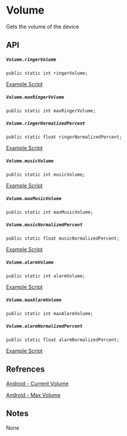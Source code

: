 # Volume
Gets the volume of the device

## API
##### `Volume.ringerVolume`
`public static int ringerVolume;`

[Example Script](../../../Assets/UnityMobileModuleDemo/Volume/DisplayRingerVolume.cs)

##### `Volume.maxRingerVolume`
`public static int maxRingerVolume;`

##### `Volume.ringerNormalizedPercent`
`public static float ringerNormalizedPercent;`

[Example Script](../../../Assets/UnityMobileModuleDemo/Volume/DisplayNormalizedRingerVolume.cs)

##### `Volume.musicVolume`
`public static int musicVolume;`

[Example Script](../../../Assets/UnityMobileModuleDemo/Volume/DisplayMusicVolume.cs)

##### `Volume.maxMusicVolume`
`public static int maxMusicVolume;`

##### `Volume.musicNormalizedPercent`
`public static float musicNormalizedPercent;`

[Example Script](../../../Assets/UnityMobileModuleDemo/Volume/DisplayNormalizedMusicVolume.cs)

##### `Volume.alarmVolume`
`public static int alarmVolume;`

[Example Script](../../../Assets/UnityMobileModuleDemo/Volume/DisplayAlarmVolume.cs)

##### `Volume.maxAlarmVolume`
`public static int maxAlarmVolume;`

##### `Volume.alarmNormalizedPercent`
`public static float alarmNormalizedPercent;`

[Example Script](../../../Assets/UnityMobileModuleDemo/Volume/DisplayNormalizedAlarmVolume.cs)

## Refrences
[Android - Current Volume](https://developer.android.com/reference/android/media/AudioManager.html#getStreamMinVolume(int))

[Android - Max Volume](https://developer.android.com/reference/android/media/AudioManager.html#getStreamMaxVolume(int))

## Notes
None